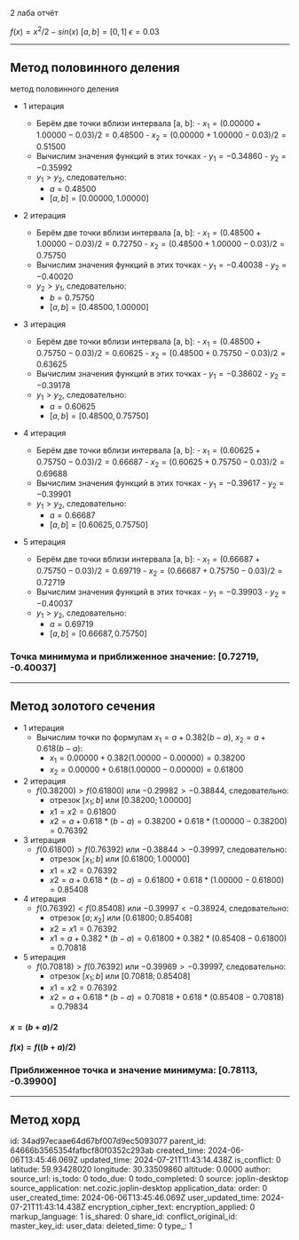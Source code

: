 2 лаба отчёт

$f(x) = x^2 / 2 - sin(x)$
$[a, b] = [0, 1]$
$\epsilon = 0.03$

---
## Метод половинного деления
метод половинного деления
- 1 итерация
	- Берём две точки вблизи интервала [a, b]:
			- $x_1 =  (0.00000+1.00000-0.03) / 2 = 0.48500$
			- $x_2 =  (0.00000+1.00000-0.03) / 2 = 0.51500$
	- Вычислим значения функций в этих точках
			- $y_1 = -0.34860$
			- $y_2 = -0.35992$
	- $y_1 > y_2$, следовательно:
		- $a = 0.48500$
		- $[a,b] = [0.00000, 1.00000]$

- 2 итерация
	- Берём две точки вблизи интервала [a, b]:
			- $x_1 =  (0.48500+1.00000-0.03) / 2 = 0.72750$
			- $x_2 =  (0.48500+1.00000-0.03) / 2 = 0.75750$
	- Вычислим значения функций в этих точках
			- $y_1 = -0.40038$
			- $y_2 = -0.40020$
	- $y_2 > y_1$, следовательно:
		- $b = 0.75750$
		- $[a,b] = [0.48500, 1.00000]$

- 3 итерация
	- Берём две точки вблизи интервала [a, b]:
			- $x_1 =  (0.48500+0.75750-0.03) / 2 = 0.60625$
			- $x_2 =  (0.48500+0.75750-0.03) / 2 = 0.63625$
	- Вычислим значения функций в этих точках
			- $y_1 = -0.38602$
			- $y_2 = -0.39178$
	- $y_1 > y_2$, следовательно:
		- $a = 0.60625$
		- $[a,b] = [0.48500, 0.75750]$

- 4 итерация
	- Берём две точки вблизи интервала [a, b]:
			- $x_1 =  (0.60625+0.75750-0.03) / 2 = 0.66687$
			- $x_2 =  (0.60625+0.75750-0.03) / 2 = 0.69688$
	- Вычислим значения функций в этих точках
			- $y_1 = -0.39617$
			- $y_2 = -0.39901$
	- $y_1 > y_2$, следовательно:
		- $a = 0.66687$
		- $[a,b] = [0.60625, 0.75750]$

- 5 итерация
	- Берём две точки вблизи интервала [a, b]:
			- $x_1 =  (0.66687+0.75750-0.03) / 2 = 0.69719$
			- $x_2 =  (0.66687+0.75750-0.03) / 2 = 0.72719$
	- Вычислим значения функций в этих точках
			- $y_1 = -0.39903$
			- $y_2 = -0.40037$
	- $y_1 > y_2$, следовательно:
		- $a = 0.69719$
		- $[a,b] = [0.66687, 0.75750]$

### Точка минимума и приближенное значение: \[0.72719, -0.40037]

---
## Метод золотого сечения
- 1 итерация
	- Вычислим точки по формулам $x_1 = a+0.382(b-a)$, $x_2 = a+0.618(b-a)$:
		- $x_1 = 0.00000+0.382(1.00000-0.00000)= 0.38200$
		- $x_2 = 0.00000+0.618(1.00000-0.00000)= 0.61800$
- 2 итерация
	- $f(0.38200) > f(0.61800)$ или $-0.29982 > -0.38844$, следовательно:
		- отрезок $[x_1; b]$ или $[0.38200; 1.00000]$
		- $x1 = x2 = 0.61800$
		- $x2 = a + 0.618 * (b - a) = 0.38200 + 0.618 *(1.00000 - 0.38200) = 0.76392$
- 3 итерация
	- $f(0.61800) > f(0.76392)$ или $-0.38844 > -0.39997$, следовательно:
		- отрезок $[x_1; b]$ или $[0.61800; 1.00000]$
		- $x1 = x2 = 0.76392$
		- $x2 = a + 0.618 * (b - a) = 0.61800 + 0.618 *(1.00000 - 0.61800) = 0.85408$
- 4 итерация
	- $f(0.76392) < f(0.85408)$ или $-0.39997 < -0.38924$, следовательно:
		- отрезок $[a; x_2]$ или $[0.61800; 0.85408]$
		- $x2 = x1 = 0.76392$
		- $x1 = a + 0.382 * (b - a) = 0.61800 + 0.382 *(0.85408 - 0.61800) = 0.70818$
- 5 итерация
	- $f(0.70818) > f(0.76392)$ или $-0.39969 > -0.39997$, следовательно:
		- отрезок $[x_1; b]$ или $[0.70818; 0.85408]$
		- $x1 = x2 = 0.76392$
		- $x2 = a + 0.618 * (b - a) = 0.70818 + 0.618 *(0.85408 - 0.70818) = 0.79834$
#### $x = (b + a) / 2$
#### $f(x) = f((b + a) / 2)$
### Приближенное точка и значение минимума: \[0.78113, -0.39900] 
---

## Метод хорд

id: 34ad97ecaae64d67bf007d9ec5093077
parent_id: 64666b3565354fafbcf80f0352c293ab
created_time: 2024-06-06T13:45:46.069Z
updated_time: 2024-07-21T11:43:14.438Z
is_conflict: 0
latitude: 59.93428020
longitude: 30.33509860
altitude: 0.0000
author: 
source_url: 
is_todo: 0
todo_due: 0
todo_completed: 0
source: joplin-desktop
source_application: net.cozic.joplin-desktop
application_data: 
order: 0
user_created_time: 2024-06-06T13:45:46.069Z
user_updated_time: 2024-07-21T11:43:14.438Z
encryption_cipher_text: 
encryption_applied: 0
markup_language: 1
is_shared: 0
share_id: 
conflict_original_id: 
master_key_id: 
user_data: 
deleted_time: 0
type_: 1